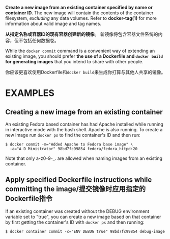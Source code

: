 
**Create a new image from an existing container specified by name or
container ID.**  The new image will contain the contents of the
container filesystem, *excluding* any data volumes. Refer to **docker-tag(1)**
for more information about valid image and tag names.

**从指定名称或容器ID的现有容器创建新的镜像。**
新镜像将包含容器文件系统的内容，但不包括任何数据卷。

While the `docker commit` command is a convenient way of extending an
existing image, you should prefer **the use of a Dockerfile and `docker
build` for generating images** that you intend to share with other
people.

你应该更喜欢使用Dockerfile和`docker build`来生成你打算与其他人共享的镜像。

# EXAMPLES

## Creating a new image from an existing container
An existing Fedora based container has had Apache installed while running
in interactive mode with the bash shell. Apache is also running. To
create a new image run `docker ps` to find the container's ID and then run:

    $ docker commit -m="Added Apache to Fedora base image" \
      -a="A D Ministrator" 98bd7fc99854 fedora/fedora_httpd:20

Note that only a-z0-9-_. are allowed when naming images from an 
existing container.

## Apply specified Dockerfile instructions while committing the image/提交镜像时应用指定的Dockerfile指令
If an existing container was created without the DEBUG environment
variable set to "true", you can create a new image based on that
container by first getting the container's ID with `docker ps` and
then running:

    $ docker container commit -c="ENV DEBUG true" 98bd7fc99854 debug-image
